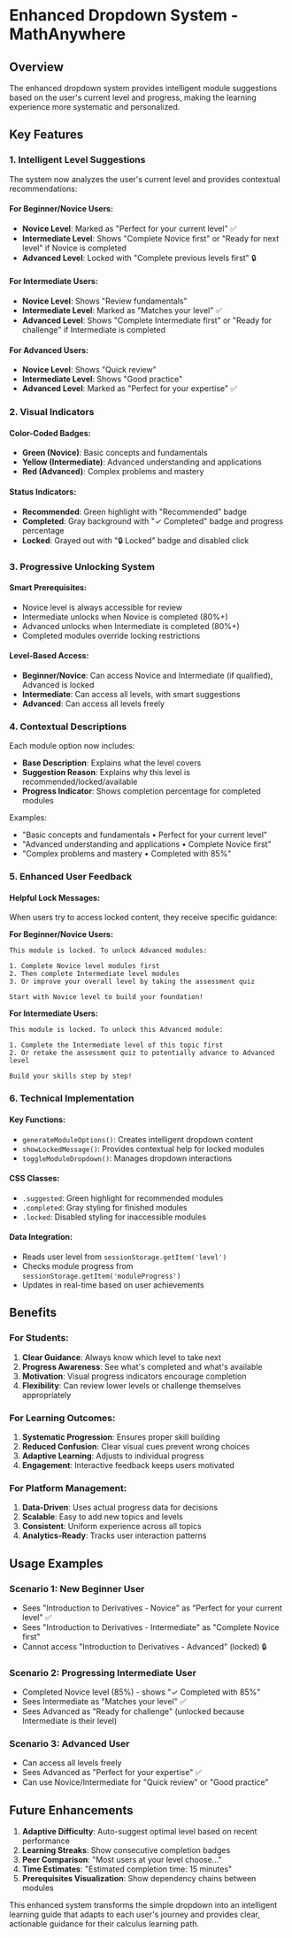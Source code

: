 # Enhanced Dropdown System - MathAnywhere

## Overview
The enhanced dropdown system provides intelligent module suggestions based on the user's current level and progress, making the learning experience more systematic and personalized.

## Key Features

### 1. Intelligent Level Suggestions
The system now analyzes the user's current level and provides contextual recommendations:

#### For Beginner/Novice Users:
- **Novice Level**: Marked as "Perfect for your current level" ✅
- **Intermediate Level**: Shows "Complete Novice first" or "Ready for next level" if Novice is completed
- **Advanced Level**: Locked with "Complete previous levels first" 🔒

#### For Intermediate Users:
- **Novice Level**: Shows "Review fundamentals" 
- **Intermediate Level**: Marked as "Matches your level" ✅
- **Advanced Level**: Shows "Complete Intermediate first" or "Ready for challenge" if Intermediate is completed

#### For Advanced Users:
- **Novice Level**: Shows "Quick review"
- **Intermediate Level**: Shows "Good practice"
- **Advanced Level**: Marked as "Perfect for your expertise" ✅

### 2. Visual Indicators

#### Color-Coded Badges:
- **Green (Novice)**: Basic concepts and fundamentals
- **Yellow (Intermediate)**: Advanced understanding and applications  
- **Red (Advanced)**: Complex problems and mastery

#### Status Indicators:
- **Recommended**: Green highlight with "Recommended" badge
- **Completed**: Gray background with "✓ Completed" badge and progress percentage
- **Locked**: Grayed out with "🔒 Locked" badge and disabled click

### 3. Progressive Unlocking System

#### Smart Prerequisites:
- Novice level is always accessible for review
- Intermediate unlocks when Novice is completed (80%+)
- Advanced unlocks when Intermediate is completed (80%+)
- Completed modules override locking restrictions

#### Level-Based Access:
- **Beginner/Novice**: Can access Novice and Intermediate (if qualified), Advanced is locked
- **Intermediate**: Can access all levels, with smart suggestions
- **Advanced**: Can access all levels freely

### 4. Contextual Descriptions

Each module option now includes:
- **Base Description**: Explains what the level covers
- **Suggestion Reason**: Explains why this level is recommended/locked/available
- **Progress Indicator**: Shows completion percentage for completed modules

Examples:
- "Basic concepts and fundamentals • Perfect for your current level"
- "Advanced understanding and applications • Complete Novice first"
- "Complex problems and mastery • Completed with 85%"

### 5. Enhanced User Feedback

#### Helpful Lock Messages:
When users try to access locked content, they receive specific guidance:

**For Beginner/Novice Users:**
```
This module is locked. To unlock Advanced modules:

1. Complete Novice level modules first
2. Then complete Intermediate level modules  
3. Or improve your overall level by taking the assessment quiz

Start with Novice level to build your foundation!
```

**For Intermediate Users:**
```
This module is locked. To unlock this Advanced module:

1. Complete the Intermediate level of this topic first
2. Or retake the assessment quiz to potentially advance to Advanced level

Build your skills step by step!
```

### 6. Technical Implementation

#### Key Functions:
- `generateModuleOptions()`: Creates intelligent dropdown content
- `showLockedMessage()`: Provides contextual help for locked modules
- `toggleModuleDropdown()`: Manages dropdown interactions

#### CSS Classes:
- `.suggested`: Green highlight for recommended modules
- `.completed`: Gray styling for finished modules
- `.locked`: Disabled styling for inaccessible modules

#### Data Integration:
- Reads user level from `sessionStorage.getItem('level')`
- Checks module progress from `sessionStorage.getItem('moduleProgress')`
- Updates in real-time based on user achievements

## Benefits

### For Students:
1. **Clear Guidance**: Always know which level to take next
2. **Progress Awareness**: See what's completed and what's available
3. **Motivation**: Visual progress indicators encourage completion
4. **Flexibility**: Can review lower levels or challenge themselves appropriately

### For Learning Outcomes:
1. **Systematic Progression**: Ensures proper skill building
2. **Reduced Confusion**: Clear visual cues prevent wrong choices
3. **Adaptive Learning**: Adjusts to individual progress
4. **Engagement**: Interactive feedback keeps users motivated

### For Platform Management:
1. **Data-Driven**: Uses actual progress data for decisions
2. **Scalable**: Easy to add new topics and levels
3. **Consistent**: Uniform experience across all topics
4. **Analytics-Ready**: Tracks user interaction patterns

## Usage Examples

### Scenario 1: New Beginner User
- Sees "Introduction to Derivatives - Novice" as "Perfect for your current level" ✅
- Sees "Introduction to Derivatives - Intermediate" as "Complete Novice first"
- Cannot access "Introduction to Derivatives - Advanced" (locked) 🔒

### Scenario 2: Progressing Intermediate User
- Completed Novice level (85%) - shows "✓ Completed with 85%"
- Sees Intermediate as "Matches your level" ✅
- Sees Advanced as "Ready for challenge" (unlocked because Intermediate is their level)

### Scenario 3: Advanced User
- Can access all levels freely
- Sees Advanced as "Perfect for your expertise" ✅
- Can use Novice/Intermediate for "Quick review" or "Good practice"

## Future Enhancements

1. **Adaptive Difficulty**: Auto-suggest optimal level based on recent performance
2. **Learning Streaks**: Show consecutive completion badges
3. **Peer Comparison**: "Most users at your level choose..."
4. **Time Estimates**: "Estimated completion time: 15 minutes"
5. **Prerequisites Visualization**: Show dependency chains between modules

This enhanced system transforms the simple dropdown into an intelligent learning guide that adapts to each user's journey and provides clear, actionable guidance for their calculus learning path. 